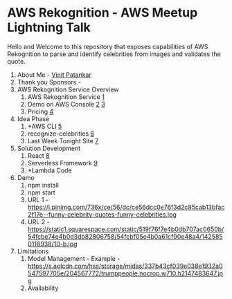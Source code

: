 # AWS Rekognition - AWS Meetup Lightning Talk
Hello and Welcome to this repository that exposes capabilities of AWS Rekognition to parse and identify celebrities from images and validates the quote. 
1. About Me - [ Vinit Patankar ](https://www.linkedin.com/in/pvinit)
2. Thank you Sponsors - 
3. AWS Rekognition Service Overview
    1. AWS Rekognition Service [1]
    2. Demo on AWS Console [2] [3]
    3. Pricing [4]
4. Idea Phase
    1. *AWS CLI [5]
    2. recognize-celebrities [6]
    3. Last Week Tonight Site [7]
5. Solution Development
    1. React [8]  
    2. Serverless Framework [9]
    3. *Lambda Code
6. Demo 
    1. npm install
    2. npm start
    3. URL 1 - https://i.pinimg.com/736x/ce/56/dc/ce56dcc0e76f3d2c85cab13bfac2f17e--funny-celebrity-quotes-funny-celebrities.jpg
    4. URL 2 - https://static1.squarespace.com/static/519f76f7e4b0db707ac0650b/54fcbe74e4b0d3db82806758/54fcbf05e4b0a61cf90e48a4/1425850118938/10-b.jpg
7. Limitations
    1. Model Management - 
        Example - https://s.aolcdn.com/hss/storage/midas/337b43cf039e038e1932a0547597705e/204567772/trumppeople.nocrop.w710.h2147483647.jpg
    2. Availability

[1]: https://console.aws.amazon.com/rekognition/home?region=us-east-1#/
[2]: https://console.aws.amazon.com/rekognition/home?region=us-east-1#/label-detection
[3]: https://console.aws.amazon.com/rekognition/home?region=us-east-1#/face-detection
[4]: https://aws.amazon.com/rekognition/pricing/
[5]: https://docs.aws.amazon.com/cli/latest/reference/rekognition/index.html
[6]: https://docs.aws.amazon.com/cli/latest/reference/rekognition/recognize-celebrities.html
[7]: http://www.definitelyrealquotes.com/
[8]: https://reactjs.org/docs/add-react-to-a-new-app.html
[9]: https://serverless.com/framework/docs/providers/aws/guide/quick-start/